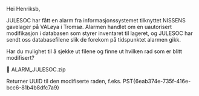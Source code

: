 Hei Henriksb,

JULESOC har fått en alarm fra informasjonssystemet tilknyttet NISSENS gavelager på VALøya i Tromsø. Alarmen handlet om en uautorisert modifikasjon i databasen som styrer inventaret til lageret, og JULESOC har sendt oss databasefilene slik de forekom på tidspunktet alarmen gikk.

Har du mulighet til å sjekke ut filene og finne ut hvilken rad som er blitt modifisert?

📎 ALARM_JULESOC.zip

Returner UUID til den modifiserte raden, f.eks. PST{6eab374e-735f-416e-bcc6-81b4b8dfc7a9}
